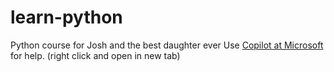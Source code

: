 # learn-python
Python course
for Josh and the best daughter ever
Use 
<a href="https://copilot.microsoft.com" target="_blank">Copilot at Microsoft</a>
for help. (right click and open in new tab)

